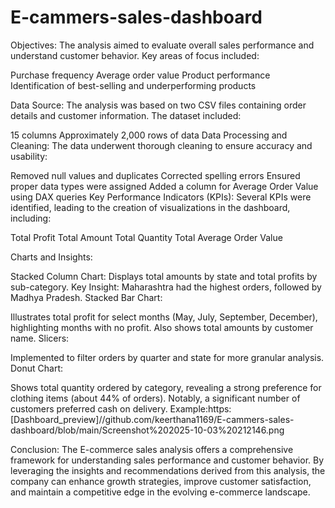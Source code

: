 # E-cammers-sales-dashboard
Objectives: The analysis aimed to evaluate overall sales performance and understand customer behavior. Key areas of focus included:

Purchase frequency Average order value Product performance Identification of best-selling and underperforming products

Data Source: The analysis was based on two CSV files containing order details and customer information. The dataset included:

15 columns Approximately 2,000 rows of data Data Processing and Cleaning: The data underwent thorough cleaning to ensure accuracy and usability:

Removed null values and duplicates Corrected spelling errors Ensured proper data types were assigned Added a column for Average Order Value using DAX queries Key Performance Indicators (KPIs): Several KPIs were identified, leading to the creation of visualizations in the dashboard, including:

Total Profit Total Amount Total Quantity Total Average Order Value

Charts and Insights:

Stacked Column Chart: Displays total amounts by state and total profits by sub-category. Key Insight: Maharashtra had the highest orders, followed by Madhya Pradesh. Stacked Bar Chart:

Illustrates total profit for select months (May, July, September, December), highlighting months with no profit. Also shows total amounts by customer name. Slicers:

Implemented to filter orders by quarter and state for more granular analysis. Donut Chart:

Shows total quantity ordered by category, revealing a strong preference for clothing items (about 44% of orders). Notably, a significant number of customers preferred cash on delivery.
Example:https:[Dashboard_preview]//github.com/keerthana1169/E-cammers-sales-dashboard/blob/main/Screenshot%202025-10-03%20212146.png

Conclusion: The E-commerce sales analysis offers a comprehensive framework for understanding sales performance and customer behavior. By leveraging the insights and recommendations derived from this analysis, the company can enhance growth strategies, improve customer satisfaction, and maintain a competitive edge in the evolving e-commerce landscape.
